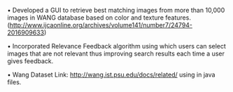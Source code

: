 •	Developed a GUI to retrieve best matching images from more than 10,000 images in WANG database based on color and texture features. (http://www.ijcaonline.org/archives/volume141/number7/24794-2016909633)

•	Incorporated Relevance Feedback algorithm using which users can select images that are not relevant thus improving search results each time a user gives feedback.

•	Wang Dataset Link: http://wang.ist.psu.edu/docs/related/ using in java files.
